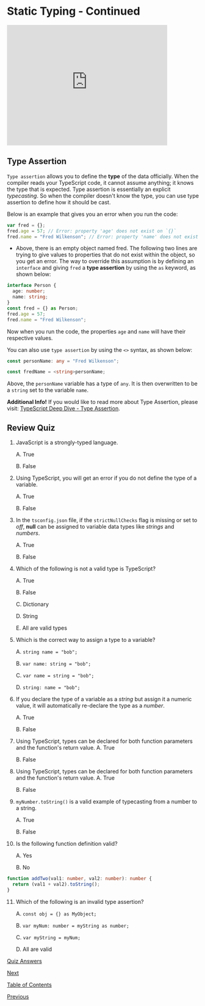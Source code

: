 # Static Typing - Continued

<iframe width="420" height="315" src="https://player.vimeo.com/external/304904638.hd.mp4?s=ff6d7b4cef23556cce103e13695899131ce5daa1&profile_id=175" frameborder="0" allowfullscreen></iframe>

## Type Assertion

`Type assertion` allows you to define the **type** of the data officially. When the compiler reads your TypeScript code, it cannot assume anything; it knows the type that is expected. Type assertion is essentially an explicit _typecasting_. So when the compiler doesn't know the type, you can use type assertion to define how it should be cast.

Below is an example that gives you an error when you run the code:

```ts
var fred = {};
fred.age = 57; // Error: property 'age' does not exist on `{}`
fred.name = "Fred Wilkenson"; // Error: property 'name' does not exist on `{}`
```

- Above, there is an empty object named fred. The following two lines are trying to give values to properties that do not exist within the object, so you get an error.
  The way to override this assumption is by defining an `interface` and giving `fred` a **type assertion** by using the `as` keyword, as shown below:

```ts
interface Person {
  age: number;
  name: string;
}
const fred = {} as Person;
fred.age = 57;
fred.name = "Fred Wilkenson";
```

Now when you run the code, the properties `age` and `name` will have their respective values.

You can also use `type assertion` by using the `<>` syntax, as shown below:

```ts
const personName: any = "Fred Wilkenson";

const fredName = <string>personName;
```

Above, the `personName` variable has a type of `any`. It is then overwritten to be a `string` set to the variable `name`.

**Additional Info!**
If you would like to read more about Type Assertion, please visit: [TypeScript Deep Dive - Type Assertion](https://basarat.gitbooks.io/typescript/docs/types/type-assertion.html).

## Review Quiz

1.  JavaScript is a strongly-typed language.

    A. True

    B. False

2.  Using TypeScript, you will get an error if you do not define the type of a variable.

    A. True

    B. False

3.  In the `tsconfig.json` file, if the `strictNullChecks` flag is missing or set to _off_, **null** can be assigned to variable data types like _strings_ and _numbers_.

    A. True

    B. False

4.  Which of the following is not a valid type is TypeScript?

    A. True

    B. False

    C. Dictionary

    D. String

    E. All are valid types

5.  Which is the correct way to assign a type to a variable?

    A. `string name = "bob";`

    B. `var name: string = "bob";`

    C. `var name = string = "bob";`

    D. `string: name = "bob";`

6.  If you declare the type of a variable as a _string_ but assign it a numeric value, it will automatically re-declare the type as a _number_.

    A. True

    B. False

7.  Using TypeScript, types can be declared for both function parameters and the function's return value.
    A. True

    B. False

8.  Using TypeScript, types can be declared for both function parameters and the function's return value.
    A. True

    B. False

9.  `myNumber.toString()` is a valid example of typecasting from a number to a string.

    A. True

    B. False

10. Is the following function definition valid?

    A. Yes

    B. No

```ts
function addTwo(val1: number, val2: number): number {
  return (val1 + val2).toString();
}
```

11. Which of the following is an invalid type assertion?

    A. `const obj = {} as MyObject;`

    B. `var myNum: number = myString as number;`

    C. `var myString = myNum;`

    D. All are valid

[Quiz Answers](./10-ans.md)

[Next](./11.md)

[Table of Contents](./README.md)

[Previous](./9.md)
